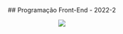 <p align="center">
## Programação Front-End - 2022-2
<p align="center">
<img src="http://img.shields.io/static/v1?label=STATUS&message=EM%20DESENVOLVIMENTO&color=blue&style=for-the-badge"/>
</p>
